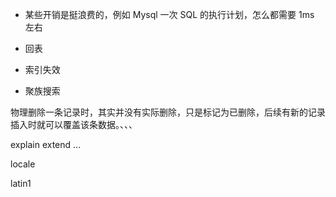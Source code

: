 
* 某些开销是挺浪费的，例如 Mysql 一次 SQL 的执行计划，怎么都需要 1ms 左右


* 回表 
* 索引失效     
* 聚族搜索


物理删除一条记录时，其实并没有实际删除，只是标记为已删除，后续有新的记录插入时就可以覆盖该条数据。、、、

explain extend ...

locale

latin1